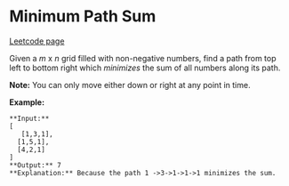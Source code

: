 # Minimum Path Sum
[Leetcode page](https://leetcode.com/problems/minimum-path-sum/description)

Given a _m_ x _n_ grid filled with non-negative numbers, find a path from top
left to bottom right which _minimizes_ the sum of all numbers along its path.

**Note:** You can only move either down or right at any point in time.

**Example:**

    
    
    **Input:**
    [
       [1,3,1],
      [1,5,1],
      [4,2,1]
    ]
    **Output:** 7
    **Explanation:** Because the path 1 ->3->1->1->1 minimizes the sum.
    

